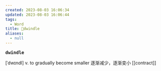 ```yaml
---
created: 2023-08-03 16:06:34
updated: 2023-08-03 16:06:44
tags:
  - Word
title: 📖dwindle
aliases:
  - null
---
```


<pre><strong>dwindle</strong></pre>
[ˈdwɪndl]
v. to gradually become smaller 逐渐减少，逐渐变⼩
[[contract]]
